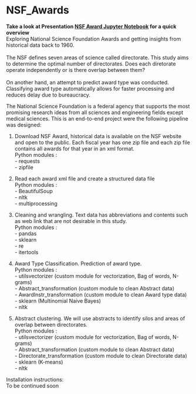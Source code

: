 # NSF_Awards
**Take a look at Presentation [NSF Award Jupyter Notebook](https://github.com/cedricherman/NSF_Awards/blob/master/Presentation%20NSF%20Award.ipynb) for a quick overview**<br>
Exploring National Science Foundation Awards and getting insights from historical data back to 1960.<br><br>
The NSF defines seven areas of science called directorate. This study aims to determine the optimal number of directorates. Does each diretorate operate independently or is there overlap between them? <br><br>
On another hand, an attempt to predict award type was conducted. Classifying award type automatically allows for faster processing and reduces delay due to bureaucracy.

The National Science Foundation is a federal agency that supports the most promising research ideas from all sciences and engineering fields except medical sciences. This is an end-to-end project were the following pipeline was designed:

1. Download NSF Award, historical data is available on the NSF website and open to the public. Each fiscal year has one zip file and each zip file contains all awards for that year in an xml format.<br>
  Python modules :<br>
          - requests<br>
          - zipfile<br>

2. Read each award xml file and create a structured data file<br>
  Python modules :<br>
          - BeautifulSoup<br>
          - nltk<br>
          - multiprocessing<br>

3. Cleaning and wrangling. Text data has abbreviations and contents such as web link that are not desirable in this study.<br>
  Python modules :<br>
          - pandas<br>
          - sklearn<br>
          - re<br>
          - itertools<br>

4. Award Type Classification. Prediction of award type.<br>
  Python modules :<br>
          - utilsvectorizer (custom module for vectorization, Bag of words, N-grams)<br>
          - Abstract_transformation (custom  module to clean Abstract data)<br>
          - AwardInstr_transformation (custom  module to clean Award type data)<br>
          - sklearn (Multinomial Naive Bayes)<br>
          - nltk<br>

5. Abstract clustering. We will use abstracts to identify silos and areas of overlap between directorates.<br>
  Python modules :<br>
          - utilsvectorizer (custom module for vectorization, Bag of words, N-grams)<br>
          - Abstract_transformation (custom  module to clean Abstract data)<br>
          - Directorate_transformation (custom  module to clean Directorate data)<br>
          - sklearn (K-means)<br>
          - nltk <br>
          
Installation instructions:<br>
To be continued soon
